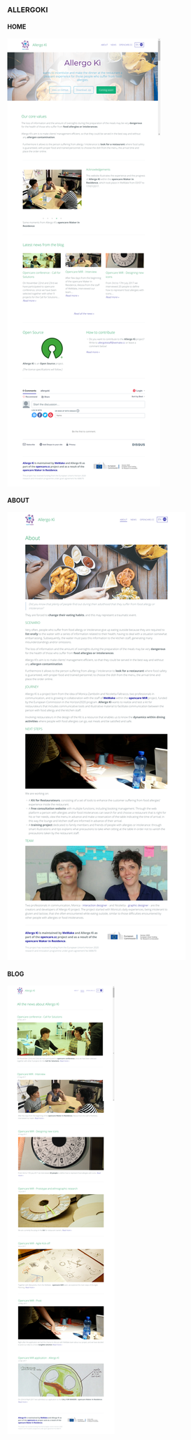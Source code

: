 ### ALLERGOKI

#### HOME

![image alt text](/assets/image_11.png)

#### ABOUT

![image alt text](/assets/image_12.png)

#### BLOG

![image alt text](/assets/image_13.png)

